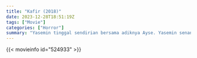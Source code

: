 ```yaml
---
title: "Kafir (2018)"
date: 2023-12-28T18:51:19Z
tags: ["Movie"]
categories: ["Horror"]
summary: "Yasemin tinggal sendirian bersama adiknya Ayse. Yasemin senang dengan tunangannya Ufuk. Semuanya diguncang oleh mimpi buruk yang dilihat Ayse, hingga mengubah kehidupan indah menjadi frustrasi. Para suster & apos; mimpi buruk, dan faktanya,..."
---
```


<mux-player stream-type="on-demand"
src="https://kp3d-my.sharepoint.com/personal/ryoo_kp3d_onmicrosoft_com/_layouts/15/download.aspx?share=ETY5HmeDZp9DluOaiwgNlTkBBu9rlH09pjZjei6yl3pm7w" prefer-playback="mse" controls>

</mux-player>


{{< movieinfo id="524933" >}}

<script src="https://cdn.jsdelivr.net/npm/@mux/mux-player"></script>

 <script type="application/ld+json ">
{
"@context": "https://schema.org/",
"@type": "VideoObject",
"name": "Kafir",
"contentUrl": "https://stream.mux.com/1BqVCQcOKhThU3kIofM56o7xyRNXtarJMGMcklttat00.m3u8",
"thumbnailUrl": "https://www.themoviedb.org/t/p/original/9eSoJrj8LkbUzuPSJzgSXWKexKj.jpg?width=314&fit_mode=preserve&time=25",
"uploadDate": "2023-12-25T06:24:19Z",
}

</script>



